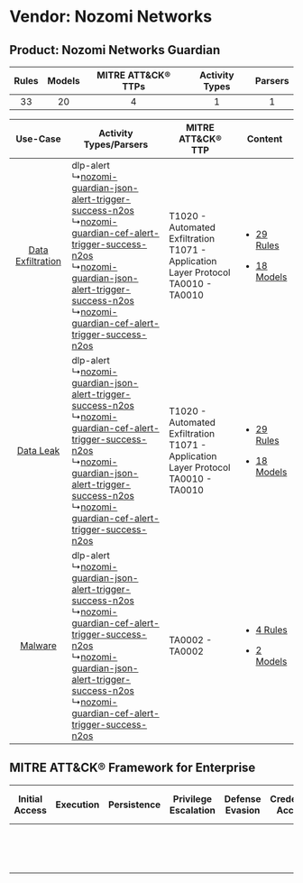 Vendor: Nozomi Networks
=======================
Product: Nozomi Networks Guardian
---------------------------------
| Rules | Models | MITRE ATT&CK® TTPs | Activity Types | Parsers |
|:-----:|:------:|:------------------:|:--------------:|:-------:|
|  33   |   20   |         4          |       1        |    1    |

|    Use-Case    | Activity Types/Parsers    | MITRE ATT&CK® TTP    | Content    |
|:----:| ---- | ---- | ---- |
| [Data Exfiltration](../../../UseCases/uc_data_exfiltration.md) |  dlp-alert<br> ↳[nozomi-guardian-json-alert-trigger-success-n2os](Ps/pC_nozomiguardianjsonalerttriggersuccessn2os.md)<br> ↳[nozomi-guardian-cef-alert-trigger-success-n2os](Ps/pC_nozomiguardiancefalerttriggersuccessn2os.md)<br> ↳[nozomi-guardian-json-alert-trigger-success-n2os](Ps/pC_nozomiguardianjsonalerttriggersuccessn2os.md)<br> ↳[nozomi-guardian-cef-alert-trigger-success-n2os](Ps/pC_nozomiguardiancefalerttriggersuccessn2os.md)<br> | T1020 - Automated Exfiltration<br>T1071 - Application Layer Protocol<br>TA0010 - TA0010<br> | [<ul><li>29 Rules</li></ul><ul><li>18 Models</li></ul>](RM/r_m_nozomi_networks_nozomi_networks_guardian_Data_Exfiltration.md) |
|         [Data Leak](../../../UseCases/uc_data_leak.md)         |  dlp-alert<br> ↳[nozomi-guardian-json-alert-trigger-success-n2os](Ps/pC_nozomiguardianjsonalerttriggersuccessn2os.md)<br> ↳[nozomi-guardian-cef-alert-trigger-success-n2os](Ps/pC_nozomiguardiancefalerttriggersuccessn2os.md)<br> ↳[nozomi-guardian-json-alert-trigger-success-n2os](Ps/pC_nozomiguardianjsonalerttriggersuccessn2os.md)<br> ↳[nozomi-guardian-cef-alert-trigger-success-n2os](Ps/pC_nozomiguardiancefalerttriggersuccessn2os.md)<br> | T1020 - Automated Exfiltration<br>T1071 - Application Layer Protocol<br>TA0010 - TA0010<br> | [<ul><li>29 Rules</li></ul><ul><li>18 Models</li></ul>](RM/r_m_nozomi_networks_nozomi_networks_guardian_Data_Leak.md)         |
|    [Malware](../../../UseCases/uc_malware.md)    |  dlp-alert<br> ↳[nozomi-guardian-json-alert-trigger-success-n2os](Ps/pC_nozomiguardianjsonalerttriggersuccessn2os.md)<br> ↳[nozomi-guardian-cef-alert-trigger-success-n2os](Ps/pC_nozomiguardiancefalerttriggersuccessn2os.md)<br> ↳[nozomi-guardian-json-alert-trigger-success-n2os](Ps/pC_nozomiguardianjsonalerttriggersuccessn2os.md)<br> ↳[nozomi-guardian-cef-alert-trigger-success-n2os](Ps/pC_nozomiguardiancefalerttriggersuccessn2os.md)<br> | TA0002 - TA0002<br>    | [<ul><li>4 Rules</li></ul><ul><li>2 Models</li></ul>](RM/r_m_nozomi_networks_nozomi_networks_guardian_Malware.md)    |

MITRE ATT&CK® Framework for Enterprise
--------------------------------------
| Initial Access | Execution | Persistence | Privilege Escalation | Defense Evasion | Credential Access | Discovery | Lateral Movement | Collection | Command and Control                                                             | Exfiltration                                                                | Impact |
| -------------- | --------- | ----------- | -------------------- | --------------- | ----------------- | --------- | ---------------- | ---------- | ------------------------------------------------------------------------------- | --------------------------------------------------------------------------- | ------ |
|                |           |             |                      |                 |                   |           |                  |            | [Application Layer Protocol](https://attack.mitre.org/techniques/T1071)<br><br> | [Automated Exfiltration](https://attack.mitre.org/techniques/T1020)<br><br> |        |